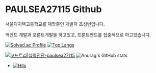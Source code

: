 # PAULSEA27115 Github 
서울디지텍고등학교를 재학중인 개발자 조성빈입니다.

백엔드 개발과 포론트개발을 하고있고, 프론트엔드를 집중적으로 하고있습니다.


[![Solved.ac Profile](http://mazassumnida.wtf/api/v2/generate_badge?boj=paulsea27115)](https://solved.ac/paulsea27115/)
﻿[![Top Langs](https://github-readme-stats.vercel.app/api/top-langs/?username=paulsea27115&langs_count=10&layout=compact&theme=dark)](https://github.com/paulsea27115)
 
[![코드트리|실력진단-paulsea27115](https://banner.codetree.ai/v1/banner/paulsea27115)](https://www.codetree.ai/profiles/paulsea27115)
![Anurag's GitHub stats](https://github-readme-stats.vercel.app/api?username=paulsea27115&theme=radical&show_icons=true)

- [![Hits](https://hits.seeyoufarm.com/api/count/incr/badge.svg?url=https%3A%2F%2Fgithub.com%2Fpaulsea27115&count_bg=%2379C83D&title_bg=%23555555&icon=&icon_color=%23E7E7E7&title=hits&edge_flat=false)](https://hits.seeyoufarm.com)

<!--
**paulsea27115/paulsea27115** is a ✨ _special_ ✨ repository because its `README.md` (this file) appears on your GitHub profile.

Here are some ideas to get you started:

- 🔭 I’m currently working on ...
- 🌱 I’m currently learning ...
- 👯 I’m looking to collaborate on ...
- 🤔 I’m looking for help with ...
- 💬 Ask me about ...
- 📫 How to reach me: ...
- 😄 Pronouns: ...
- ⚡ Fun fact: ...
-->
